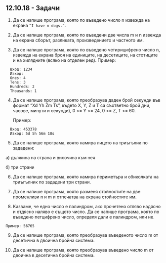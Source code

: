 ## 12.10.18 - Задачи

1. Да се напише програма, която по въведено число n извежда на екрана ```“I have n dogs.”```.


2. Да се напише програма, която по въведени две числа m и n извежда на екрана сборът, разликата, произведението и частното им.


3. Да се напише програма, която по въведено четирицифрено число n, извежда на екрана броя на единиците, на десетиците, на стотиците и на хилядните (всяко на отделен ред).
	Пример:
  ```
	Вход: 1234
	Изход:
	Ones: 4
	Tens: 3
	Hundreds: 2
	Thousands: 1
  ```


4. Да се напише програма, която преобразува даден брой секунди във формат “Xd Yh Zm Ts”, където X, Y, Z и T са съответно брой дни, часове, минути и секунди), 0 <= Y <= 24, 0 <= Z, T <= 60.

	Пример:
  ```
	Вход: 453378
    Изход: 5d 5h 56m 18s
  ```


5. Да се напише програма, която намира лицето на триъгълик по зададени:

  а) дължина на страна и височина към нея

  б) три страни


6. 	Да се напише програма, която намира периметъра и обиколката на триъгълник по зададени три страни.


7. Да се напише програма, която разменя стойностите на две променливи n и m и отпечатва на екрана стойностите им.


8. Казваме, че едно число е палиндром, ако прочетено отляво надясно и отдясно наляво е същото число.
Да се напише програма, която по въведено петцифрено число, определя дали е палиндром, или не.
```
Пример: 56765
```


9. Да се напише програма, която преобразува въведеното число m от десетична в двоична бройна система.


10. Да се напише програма, която преобразува въведено число m от двоична в десетична бройна система.
